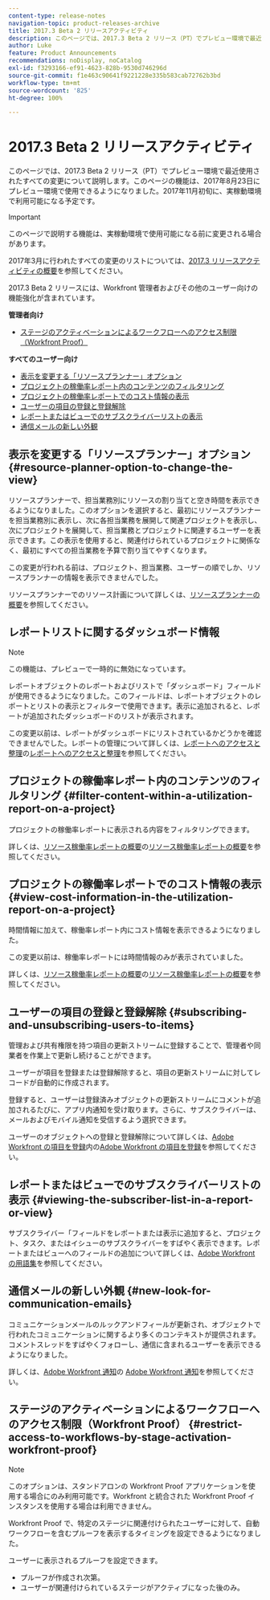 ```yaml
---
content-type: release-notes
navigation-topic: product-releases-archive
title: 2017.3 Beta 2 リリースアクティビティ
description: このページでは、2017.3 Beta 2 リリース（PT）でプレビュー環境で最近使用されたすべての変更について説明します。このページの機能は、2017年8月23日にプレビュー環境で使用できるようになりました。2017年11月初旬に、実稼動環境で利用可能になる予定です。
author: Luke
feature: Product Announcements
recommendations: noDisplay, noCatalog
exl-id: f3293166-ef91-4623-828b-9530d746296d
source-git-commit: f1e463c90641f9221228e335b583cab72762b3bd
workflow-type: tm+mt
source-wordcount: '825'
ht-degree: 100%

---
```


# 2017.3 Beta 2 リリースアクティビティ

このページでは、2017.3 Beta 2 リリース（PT）でプレビュー環境で最近使用されたすべての変更について説明します。このページの機能は、2017年8月23日にプレビュー環境で使用できるようになりました。2017年11月初旬に、実稼動環境で利用可能になる予定です。

>[!IMPORTANT]
>
>このページで説明する機能は、実稼動環境で使用可能になる前に変更される場合があります。

2017年3月に行われたすべての変更のリストについては、[2017.3 リリースアクティビティの概要](../../../../product-announcements/product-releases/quarterly-release-archive/2017.3-release-activity/2017-3-release-activity-overview.md)を参照してください。

2017.3 Beta 2 リリースには、Workfront 管理者およびその他のユーザー向けの機能強化が含まれています。

**管理者向け**

* [ステージのアクティベーションによるワークフローへのアクセス制限（Workfront Proof）](#restrict-access-to-workflows-by-stage-activation-workfront-proof)

**すべてのユーザー向け**

* [表示を変更する「リソースプランナー」オプション](#resource-planner-option-to-change-the-view)
* [プロジェクトの稼働率レポート内のコンテンツのフィルタリング](#filter-content-within-a-utilization-report-on-a-project)
* [プロジェクトの稼働率レポートでのコスト情報の表示](#view-cost-information-in-the-utilization-report-on-a-project)
* [ユーザーの項目の登録と登録解除](#subscribing-and-unsubscribing-users-to-items)
* [レポートまたはビューでのサブスクライバーリストの表示](#viewing-the-subscriber-list-in-a-report-or-view)
* [通信メールの新しい外観](#new-look-for-communication-emails)

## 表示を変更する「リソースプランナー」オプション {#resource-planner-option-to-change-the-view}

リソースプランナーで、担当業務別にリソースの割り当てと空き時間を表示できるようになりました。このオプションを選択すると、最初にリソースプランナーを担当業務別に表示し、次に各担当業務を展開して関連プロジェクトを表示し、次にプロジェクトを展開して、担当業務とプロジェクトに関連するユーザーを表示できます。この表示を使用すると、関連付けられているプロジェクトに関係なく、最初にすべての担当業務を予算で割り当てやすくなります。

この変更が行われる前は、プロジェクト、担当業務、ユーザーの順でしか、リソースプランナーの情報を表示できませんでした。

リソースプランナーでのリソース計画について詳しくは、[リソースプランナーの概要](../../../../resource-mgmt/resource-planning/get-started-resource-planner.md)を参照してください。

## レポートリストに関するダッシュボード情報

>[!NOTE]
>
>この機能は、プレビューで一時的に無効になっています。

レポートオブジェクトのレポートおよびリストで「ダッシュボード」フィールドが使用できるようになりました。このフィールドは、レポートオブジェクトのレポートとリストの表示とフィルターで使用できます。表示に追加されると、レポートが追加されたダッシュボードのリストが表示されます。

この変更以前は、レポートがダッシュボードにリストされているかどうかを確認できませんでした。レポートの管理について詳しくは、[レポートへのアクセスと整理](../../../../reports-and-dashboards/reports/report-usage/access-organize-reports.md)の[レポートへのアクセスと整理](../../../../reports-and-dashboards/reports/report-usage/access-organize-reports.md)を参照してください。

## プロジェクトの稼働率レポート内のコンテンツのフィルタリング {#filter-content-within-a-utilization-report-on-a-project}

プロジェクトの稼働率レポートに表示される内容をフィルタリングできます。

詳しくは、[リソース稼働率レポートの概要](../../../../reports-and-dashboards/reports/using-built-in-reports/resource-utilization-report.md)の[リソース稼働率レポートの概要](../../../../reports-and-dashboards/reports/using-built-in-reports/resource-utilization-report.md)を参照してください。

## プロジェクトの稼働率レポートでのコスト情報の表示 {#view-cost-information-in-the-utilization-report-on-a-project}

時間情報に加えて、稼働率レポート内にコスト情報を表示できるようになりました。

この変更以前は、稼働率レポートには時間情報のみが表示されていました。

詳しくは、[リソース稼働率レポートの概要](../../../../reports-and-dashboards/reports/using-built-in-reports/resource-utilization-report.md)の[リソース稼働率レポートの概要](../../../../reports-and-dashboards/reports/using-built-in-reports/resource-utilization-report.md)を参照してください。

## ユーザーの項目の登録と登録解除 {#subscribing-and-unsubscribing-users-to-items}

管理および共有権限を持つ項目の更新ストリームに登録することで、管理者や同業者を作業上で更新し続けることができます。

ユーザーが項目を登録または登録解除すると、項目の更新ストリームに対してレコードが自動的に作成されます。

登録すると、ユーザーは登録済みオブジェクトの更新ストリームにコメントが追加されるたびに、アプリ内通知を受け取ります。さらに、サブスクライバーは、メールおよびモバイル通知を受信するよう選択できます。

ユーザーのオブジェクトへの登録と登録解除について詳しくは、[Adobe Workfront の項目を登録](../../../../workfront-basics/using-notifications/subscribe-to-items-in-workfront.md)内の[Adobe Workfront の項目を登録](../../../../workfront-basics/using-notifications/subscribe-to-items-in-workfront.md)を参照してください。

## レポートまたはビューでのサブスクライバーリストの表示 {#viewing-the-subscriber-list-in-a-report-or-view}

サブスクライバー「フィールドをレポートまたは表示に追加すると、プロジェクト、タスク、またはイシューのサブスクライバーをすばやく表示できます。レポートまたはビューへのフィールドの追加について詳しくは、[Adobe Workfront の用語集](../../../../workfront-basics/navigate-workfront/workfront-navigation/workfront-terminology-glossary.md)を参照してください。

## 通信メールの新しい外観 {#new-look-for-communication-emails}

コミュニケーションメールのルックアンドフィールが更新され、オブジェクトで行われたコミュニケーションに関するより多くのコンテキストが提供されます。コメントスレッドをすばやくフォローし、通信に含まれるユーザーを表示できるようになりました。

詳しくは、[Adobe Workfront 通知](../../../../workfront-basics/using-notifications/wf-notifications.md)の [Adobe Workfront 通知](../../../../workfront-basics/using-notifications/wf-notifications.md)を参照してください。

## ステージのアクティベーションによるワークフローへのアクセス制限（Workfront Proof） {#restrict-access-to-workflows-by-stage-activation-workfront-proof}

>[!NOTE]
>
>このオプションは、スタンドアロンの Workfront Proof アプリケーションを使用する場合にのみ利用可能です。Workfront と統合された Workfront Proof インスタンスを使用する場合は利用できません。

Workfront Proof で、特定のステージに関連付けられたユーザーに対して、自動ワークフローを含むプルーフを表示するタイミングを設定できるようになりました。

ユーザーに表示されるプルーフを設定できます。

* プルーフが作成され次第。
* ユーザーが関連付けられているステージがアクティブになった後のみ。 
